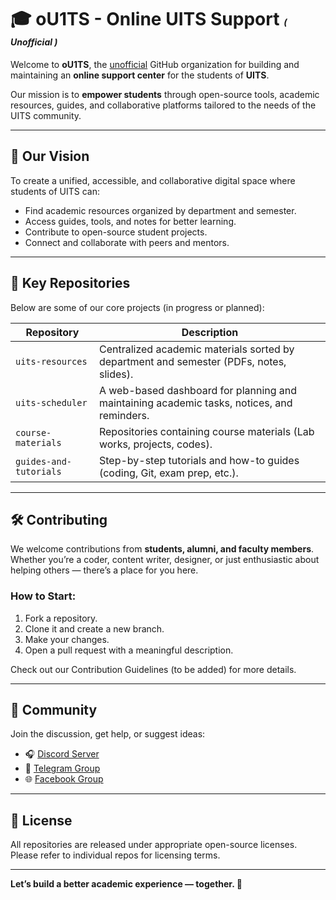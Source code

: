 # 🎓 oU1TS - Online UITS Support <span style="font-size: 0.5em;">*( Unofficial )*</span>

Welcome to **oU1TS**, the <u>unofficial</u> GitHub organization for building and maintaining an **online support center** for the students of **UITS**.

Our mission is to **empower students** through open-source tools, academic resources, guides, and collaborative platforms tailored to the needs of the UITS community.

---

## 🌟 Our Vision

To create a unified, accessible, and collaborative digital space where students of UITS can:

- Find academic resources organized by department and semester.
- Access guides, tools, and notes for better learning.
- Contribute to open-source student projects.
- Connect and collaborate with peers and mentors.

---

## 📁 Key Repositories

Below are some of our core projects (in progress or planned):

| Repository | Description |
|------------|-------------|
| `uits-resources` | Centralized academic materials sorted by department and semester (PDFs, notes, slides). |
| `uits-scheduler` | A web-based dashboard for planning and maintaining academic tasks, notices, and reminders. |
| `course-materials` | Repositories containing course materials (Lab works, projects, codes). |
| `guides-and-tutorials` | Step-by-step tutorials and how-to guides (coding, Git, exam prep, etc.). |

---

## 🛠️ Contributing

We welcome contributions from **students, alumni, and faculty members**. Whether you’re a coder, content writer, designer, or just enthusiastic about helping others — there’s a place for you here.

### How to Start:
1. Fork a repository.
2. Clone it and create a new branch.
3. Make your changes.
4. Open a pull request with a meaningful description.

Check out our Contribution Guidelines (to be added) for more details.
<!-- Check out our [Contribution Guidelines](https://github.com/oU1TS/.github/blob/main/CONTRIBUTING.md) for more details. -->

---

## 💬 Community

Join the discussion, get help, or suggest ideas:

<!-- - 📢 [Discussions](https://github.com/oU1TS/discussions)
- 📬 [Issues](https://github.com/oU1TS/issues) -->
- 🎧 [Discord Server](https://discord.gg/weetUpfS5X) 
- 💬 [Telegram Group](https://t.me/s/oUITS_ORnU)
- 🌐 [Facebook Group](https://facebook.com/groups/1074592960836263/)

<!-- ---

## 📌 About UITS

The **University of Information Technology & Sciences (UITS)** is dedicated to producing skilled professionals in the fields of computing, business, and engineering. This initiative is run **by students, for students** to promote academic success and community growth. 
-->
---

## 📄 License

All repositories are released under appropriate open-source licenses. Please refer to individual repos for licensing terms.

---

**Let’s build a better academic experience — together. 💙**


